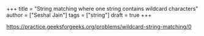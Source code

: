 +++
title = "String matching where one string contains wildcard characters"
author = ["Seshal Jain"]
tags = ["string"]
draft = true
+++

<https://practice.geeksforgeeks.org/problems/wildcard-string-matching/0>

